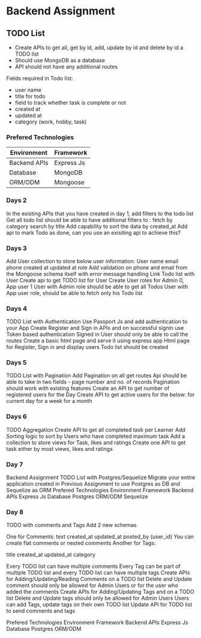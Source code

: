 # Backend Assignment

## TODO List

- Create APIs to get all, get by id, add, update by id and delete by id a TODO list
- Should use MongoDB as a database
- API should not have any additional routes

Fields required in Todo list:

- user name
- title for todo
- field to track whether task is complete or not
- created at
- updated at
- category (work, hobby, task)


### Prefered Technologies

| Environment  | Framework  |
|--------------|------------|
| Backend APIs | Express Js |
| Database     | MongoDB    |
| ORM/ODM      | Mongoose   |

### Days 2

In the existing APIs that you have created in day 1, add filters to the todo list
Get all todo list should be able to have additional filters to :
fetch by category
search by title
Add capability to sort the data by created_at
Add api to mark Todo as done, can you use an exisiting api to achieve this?

### Days 3

Add User collection to store below user information:
User name
email
phone
created at
updated at
role
Add validation on phone and email from the Mongoose schema itself with error message handling
Link Todo list with User
Create api to get TODO list for User
Create User roles for Admin 0, App user 1
User with Admin role should be able to get all Todos
User with App user role, should be able to fetch only his Todo list


### Days 4

TODO List with Authentication
Use Passport Js and add authentication to your App
Create Register and Sign in APIs and on successful signin use Token based authentication
Signed in User should only be able to call the routes
Create a basic html page and serve it using express app
Html page for Register, Sign in and display users Todo list should be created


### Days 5

TODO List with Pagination
Add Pagination on all get routes
Api should be able to take in two fields - page number and no. of records
Pagination should work with existing features
Create an API to get number of registered users for the Day
Create API to get active users for the below:
for current day
for a week
for a month

### Days 6

TODO Aggregation
Create API to get all completed task per Learner
Add Sorting logic to sort by Users who have completed maximum task 
Add a collection to store views for Task, likes and ratings
Create one API to get task either by most views, likes and ratings

### Day 7

Backend Assignment
TODO List with Postgres/Sequelize
Migrate your entire application created in Previous Assignment to use Postgres as DB and Sequelize as ORM
Prefered Technologies
Environment	Framework
Backend APIs	Express Js
Database	Postgres
ORM/ODM Sequelize

### Day 8

TODO with comments and Tags
Add 2 new schemas

One for Comments:
text
created_at
updated_at
posted_by (user_id)
You can create flat comments or nested comments
Another for Tags:

title
created_at
updated_at
category

Every TODO list can have multiple comments
Every Tag can be part of multiple TODO list and every TODO list can have multiple tags
Create APIs for Adding/Updating/Reading Comments on a TODO list
Delete and Update comment should only be allowed for Admin Users or for the user who added the comments
Create APIs for Adding/Updating Tags and on a TODO list
Delete and Update tags should only be allowed for Admin Users
Users can add Tags, update tags on their own TODO list
Update API for TODO list to send comments and tags

Prefered Technologies
Environment	Framework
Backend APIs	Express Js
Database	Postgres
ORM/ODM
